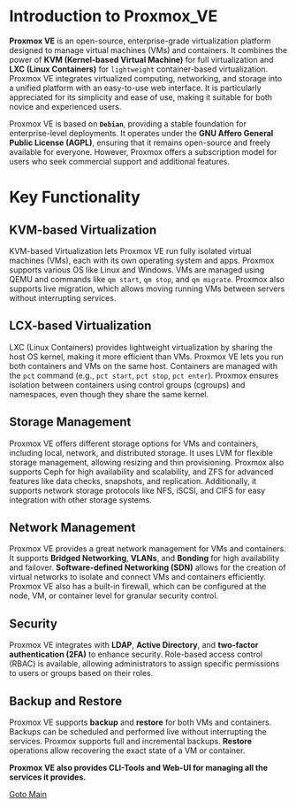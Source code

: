 # Introduction to Proxmox_VE

**Proxmox VE** is an open-source, enterprise-grade virtualization platform designed to manage virtual machines (VMs) and containers. It combines the power of **KVM (Kernel-based Virtual Machine)** for full virtualization and **LXC (Linux Containers)** for `lightweight` container-based virtualization. Proxmox VE integrates virtualized computing, networking, and storage into a unified platform with an easy-to-use web interface. It is particularly appreciated for its simplicity and ease of use, making it suitable for both novice and experienced users.

Proxmox VE is based on **`Debian`**, providing a stable foundation for enterprise-level deployments. It operates under the **GNU Affero General Public License (AGPL)**, ensuring that it remains open-source and freely available for everyone. However, Proxmox offers a subscription model for users who seek commercial support and additional features.
# Key Functionality
## KVM-based Virtualization

KVM-based Virtualization lets Proxmox VE run fully isolated virtual machines (VMs), each with its own operating system and apps. Proxmox supports various OS like Linux and Windows. VMs are managed using QEMU and commands like `qm start`, `qm stop`, and `qm migrate`. Proxmox also supports live migration, which allows moving running VMs between servers without interrupting services.
## LCX-based Virtualization

LXC (Linux Containers) provides lightweight virtualization by sharing the host OS kernel, making it more efficient than VMs. Proxmox VE lets you run both containers and VMs on the same host. Containers are managed with the `pct` command (e.g., `pct start`, `pct stop`, `pct enter`). Proxmox ensures isolation between containers using control groups (cgroups) and namespaces, even though they share the same kernel.
## Storage Management

Proxmox VE offers different storage options for VMs and containers, including local, network, and distributed storage. It uses LVM for flexible storage management, allowing resizing and thin provisioning. Proxmox also supports Ceph for high availability and scalability, and ZFS for advanced features like data checks, snapshots, and replication. Additionally, it supports network storage protocols like NFS, iSCSI, and CIFS for easy integration with other storage systems.
## Network Management

Proxmox VE provides a great network management for VMs and containers. It supports **Bridged Networking**, **VLANs**, and **Bonding** for high availability and failover. **Software-defined Networking (SDN)** allows for the creation of virtual networks to isolate and connect VMs and containers efficiently. Proxmox VE also has a built-in firewall, which can be configured at the node, VM, or container level for granular security control.
## Security

Proxmox VE integrates with **LDAP**, **Active Directory**, and **two-factor authentication (2FA)** to enhance security. Role-based access control (RBAC) is available, allowing administrators to assign specific permissions to users or groups based on their roles.
## Backup and Restore

Proxmox VE supports **backup** and **restore** for both VMs and containers. Backups can be scheduled and performed live without interrupting the services. Proxmox supports full and incremental backups. **Restore** operations allow recovering the exact state of a VM or container.

**Proxmox VE also provides CLI-Tools and Web-UI for managing all the services it provides.**

[Goto Main](../README.md)
